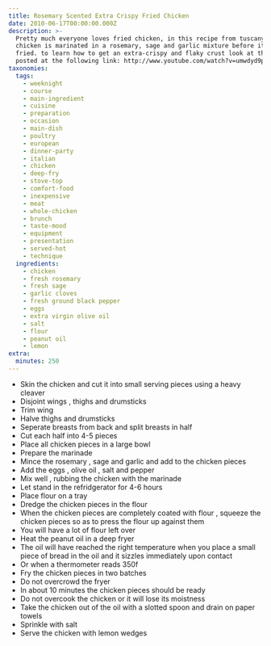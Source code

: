 ```yaml
---
title: Rosemary Scented Extra Crispy Fried Chicken
date: 2010-06-17T00:00:00.000Z
description: >-
  Pretty much everyone loves fried chicken, in this recipe from tuscany the
  chicken is marinated in a rosemary, sage and garlic mixture before it gets
  fried. to learn how to get an extra-crispy and flaky crust look at the video i
  posted at the following link: http://www.youtube.com/watch?v=umwdyd9plr4
taxonomies:
  tags:
    - weeknight
    - course
    - main-ingredient
    - cuisine
    - preparation
    - occasion
    - main-dish
    - poultry
    - european
    - dinner-party
    - italian
    - chicken
    - deep-fry
    - stove-top
    - comfort-food
    - inexpensive
    - meat
    - whole-chicken
    - brunch
    - taste-mood
    - equipment
    - presentation
    - served-hot
    - technique
  ingredients:
    - chicken
    - fresh rosemary
    - fresh sage
    - garlic cloves
    - fresh ground black pepper
    - eggs
    - extra virgin olive oil
    - salt
    - flour
    - peanut oil
    - lemon
extra:
  minutes: 250
---
```

 - Skin the chicken and cut it into small serving pieces using a heavy cleaver
 - Disjoint wings , thighs and drumsticks
 - Trim wing
 - Halve thighs and drumsticks
 - Seperate breasts from back and split breasts in half
 - Cut each half into 4-5 pieces
 - Place all chicken pieces in a large bowl
 - Prepare the marinade
 - Mince the rosemary , sage and garlic and add to the chicken pieces
 - Add the eggs , olive oil , salt and pepper
 - Mix well , rubbing the chicken with the marinade
 - Let stand in the refridgerator for 4-6 hours
 - Place flour on a tray
 - Dredge the chicken pieces in the flour
 - When the chicken pieces are completely coated with flour , squeeze the chicken pieces so as to press the flour up against them
 - You will have a lot of flour left over
 - Heat the peanut oil in a deep fryer
 - The oil will have reached the right temperature when you place a small piece of bread in the oil and it sizzles immediately upon contact
 - Or when a thermometer reads 350f
 - Fry the chicken pieces in two batches
 - Do not overcrowd the fryer
 - In about 10 minutes the chicken pieces should be ready
 - Do not overcook the chicken or it will lose its moistness
 - Take the chicken out of the oil with a slotted spoon and drain on paper towels
 - Sprinkle with salt
 - Serve the chicken with lemon wedges
